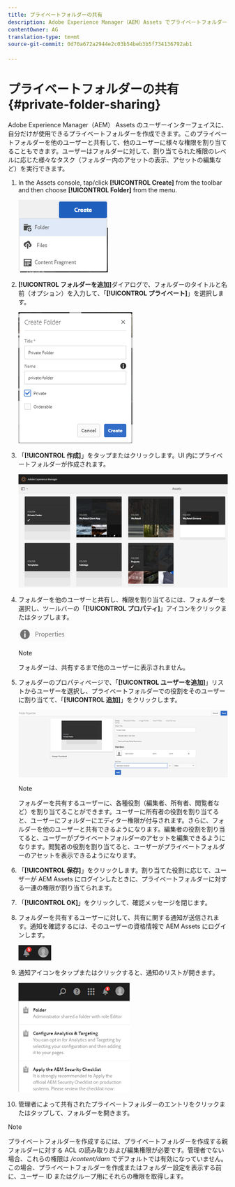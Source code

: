 ```yaml
---
title: プライベートフォルダーの共有
description: Adobe Experience Manager（AEM）Assets でプライベートフォルダーを作成して、他のユーザーと共有し、様々な権限をユーザーに割り当てる方法について説明します。
contentOwner: AG
translation-type: tm+mt
source-git-commit: 0d70a672a2944e2c03b54beb3b5f734136792ab1

---
```



# プライベートフォルダーの共有 {#private-folder-sharing}

Adobe Experience Manager（AEM） Assets のユーザーインターフェイスに、自分だけが使用できるプライベートフォルダーを作成できます。このプライベートフォルダーを他のユーザーと共有して、他のユーザーに様々な権限を割り当てることもできます。ユーザーはフォルダーに対して、割り当てられた権限のレベルに応じた様々なタスク（フォルダー内のアセットの表示、アセットの編集など）を実行できます。

1. In the Assets console, tap/click **[!UICONTROL Create]** from the toolbar and then choose **[!UICONTROL Folder]** from the menu.

   ![chlimage_1-411](assets/chlimage_1-411.png)

1. **[!UICONTROL フォルダーを追加]**&#x200B;ダイアログで、フォルダーのタイトルと名前（オプション）を入力して、「**[!UICONTROL プライベート]**」を選択します。

   ![chlimage_1-412](assets/chlimage_1-412.png)

1. 「**[!UICONTROL 作成]**」をタップまたはクリックします。UI 内にプライベートフォルダーが作成されます。

   ![chlimage_1-413](assets/chlimage_1-413.png)

1. フォルダーを他のユーザーと共有し、権限を割り当てるには、フォルダーを選択し、ツールバーの「**[!UICONTROL プロパティ]**」アイコンをクリックまたはタップします。

   ![chlimage_1-414](assets/chlimage_1-414.png)

   >[!NOTE]
   >
   >フォルダーは、共有するまで他のユーザーに表示されません。

1. フォルダーのプロパティページで、「**[!UICONTROL ユーザーを追加]**」リストからユーザーを選択し、プライベートフォルダーでの役割をそのユーザーに割り当てて、「**[!UICONTROL 追加]**」をクリックします。

   ![chlimage_1-415](assets/chlimage_1-415.png)

   >[!NOTE]
   >
   >フォルダーを共有するユーザーに、各種役割（編集者、所有者、閲覧者など）を割り当てることができます。ユーザーに所有者の役割を割り当てると、ユーザーにフォルダーにエディター権限が付与されます。さらに、フォルダーを他のユーザーと共有できるようになります。編集者の役割を割り当てると、ユーザーがプライベートフォルダーのアセットを編集できるようになります。閲覧者の役割を割り当てると、ユーザーがプライベートフォルダーのアセットを表示できるようになります。

1. 「**[!UICONTROL 保存]**」をクリックします。割り当てた役割に応じて、ユーザーが AEM Assets にログインしたときに、プライベートフォルダーに対する一連の権限が割り当てられます。
1. 「**[!UICONTROL OK]**」をクリックして、確認メッセージを閉じます。
1. フォルダーを共有するユーザーに対して、共有に関する通知が送信されます。通知を確認するには、そのユーザーの資格情報で AEM Assets にログインします。

   ![chlimage_1-416](assets/chlimage_1-416.png)

1. 通知アイコンをタップまたはクリックすると、通知のリストが開きます。

   ![chlimage_1-417](assets/chlimage_1-417.png)

1. 管理者によって共有されたプライベートフォルダーのエントリをクリックまたはタップして、フォルダーを開きます。

>[!NOTE]
>
>プライベートフォルダーを作成するには、プライベートフォルダーを作成する親フォルダーに対する ACL の読み取りおよび編集権限が必要です。管理者でない場合、これらの権限は */content/dam* でデフォルトでは有効になっていません。この場合、プライベートフォルダーを作成またはフォルダー設定を表示する前に、ユーザー ID またはグループ用にそれらの権限を取得します。


